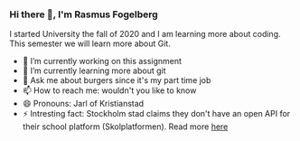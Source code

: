### Hi there 👋, I'm Rasmus Fogelberg

I started University the fall of 2020 and I am learning more about coding. This semester we will learn more about Git. 

- 🔭 I’m currently working on this assignment
- 🌱 I’m currently learning more about git
- 💬 Ask me about burgers since it's my part time job
- 📫 How to reach me: wouldn't you like to know
- 😄 Pronouns: Jarl of Kristianstad
- ⚡ Intresting fact: Stockholm stad claims they don't have an open API for their school platform (Skolplatformen). Read more [here](https://www.nyteknik.se/digitalisering/stockholms-stad-polisanmaler-oppna-skolplattformen-7013108)
